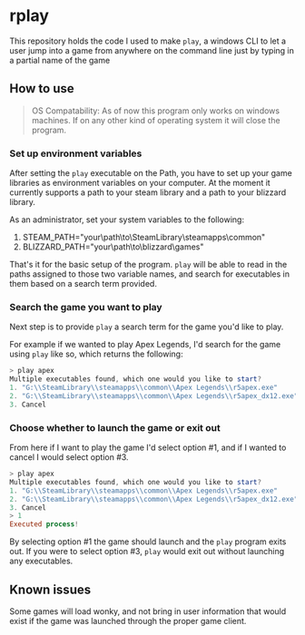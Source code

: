 # rplay
This repository holds the code I used to make `play`, a windows CLI to let a user jump into a game from anywhere on the command line just by typing in a partial name of the game

## How to use

> OS Compatability: As of now this program only works on windows machines. If on any other kind of operating system it will close the program.

### Set up environment variables
After setting the `play` executable on the Path, you have to set up your game libraries as environment variables on your computer. At the moment it currently supports a path to your steam library and a path to your blizzard library.

As an administrator, set your system variables to the following:

1. STEAM_PATH="your\path\to\SteamLibrary\steamapps\common"
2. BLIZZARD_PATH="your\path\to\blizzard\games"

That's it for the basic setup of the program. `play` will be able to read in the paths assigned to those two variable names, and search for executables in them based on a search term provided. 

### Search the game you want to play
Next step is to provide `play` a search term for the game you'd like to play.

For example if we wanted to play Apex Legends, I'd search for the game using `play` like so, which returns the following:

```powershell
> play apex
Multiple executables found, which one would you like to start?
1. "G:\\SteamLibrary\\steamapps\\common\\Apex Legends\\r5apex.exe"
2. "G:\\SteamLibrary\\steamapps\\common\\Apex Legends\\r5apex_dx12.exe"
3. Cancel

```

### Choose whether to launch the game or exit out
From here if I want to play the game I'd select option #1, and if I wanted to cancel I would select option #3.

```powershell
> play apex
Multiple executables found, which one would you like to start?
1. "G:\\SteamLibrary\\steamapps\\common\\Apex Legends\\r5apex.exe"
2. "G:\\SteamLibrary\\steamapps\\common\\Apex Legends\\r5apex_dx12.exe"
3. Cancel
> 1
Executed process!
```

By selecting option #1 the game should launch and the `play` program exits out. If you were to select option #3, `play` would exit out without launching any executables.

## Known issues
Some games will load wonky, and not bring in user information that would exist if the game was launched through the proper game client. 
